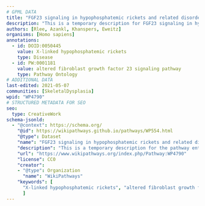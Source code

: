 ```yaml
---
# GPML DATA
title: "FGF23 signaling in hypophosphatemic rickets and related disorders"
description: "This is a temporary description for FGF23 signaling in hypophosphatemic rickets and related disorders"
authors: [Rlee, Azankl, Khanspers, Eweitz]
organisms: [Homo sapiens]
annotations:
  - id: DOID:0050445
    value: X-linked hypophosphatemic rickets
    type: Disease
  - id: PW:0001181
    value: altered fibroblast growth factor 23 signaling pathway
    type: Pathway Ontology
# ADDITIONAL DATA
last-edited: 2021-05-07
communities: [SkeletalDysplasia]
wpid: "WP4790"
# STRUCTURED METADATA FOR SEO
seo:
  type: CreativeWork
schema-jsonld:
  - "@context": https://schema.org/
    "@id": https://wikipathways.github.io/pathways/WP554.html
    "@type": Dataset
    "name": "FGF23 signaling in hypophosphatemic rickets and related disorders"
    "description": "This is a temporary description for the pathway entitled: FGF23 signaling in hypophosphatemic rickets and related disorders"
    "url": "https://www.wikipathways.org/index.php/Pathway:WP4790"
    "license": CC0
    "creator":
    - "@type": Organization
      "name": "WikiPathways"
    "keywords": [
      "X-linked hypophosphatemic rickets", "altered fibroblast growth factor 23 signaling pathway",
      ]
---
```

